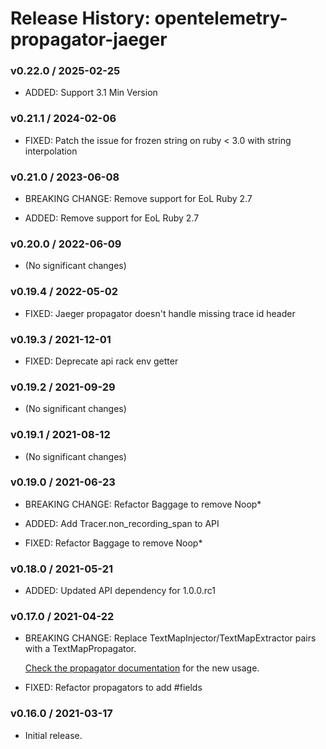 # Release History: opentelemetry-propagator-jaeger

### v0.22.0 / 2025-02-25

- ADDED: Support 3.1 Min Version

### v0.21.1 / 2024-02-06

- FIXED: Patch the issue for frozen string on ruby < 3.0 with string interpolation

### v0.21.0 / 2023-06-08

- BREAKING CHANGE: Remove support for EoL Ruby 2.7

- ADDED: Remove support for EoL Ruby 2.7

### v0.20.0 / 2022-06-09

- (No significant changes)

### v0.19.4 / 2022-05-02

- FIXED: Jaeger propagator doesn't handle missing trace id header

### v0.19.3 / 2021-12-01

- FIXED: Deprecate api rack env getter

### v0.19.2 / 2021-09-29

- (No significant changes)

### v0.19.1 / 2021-08-12

- (No significant changes)

### v0.19.0 / 2021-06-23

- BREAKING CHANGE: Refactor Baggage to remove Noop\*

- ADDED: Add Tracer.non_recording_span to API
- FIXED: Refactor Baggage to remove Noop\*

### v0.18.0 / 2021-05-21

- ADDED: Updated API dependency for 1.0.0.rc1

### v0.17.0 / 2021-04-22

- BREAKING CHANGE: Replace TextMapInjector/TextMapExtractor pairs with a TextMapPropagator.

  [Check the propagator documentation](https://open-telemetry.github.io/opentelemetry-ruby/) for the new usage.

- FIXED: Refactor propagators to add #fields

### v0.16.0 / 2021-03-17

- Initial release.
